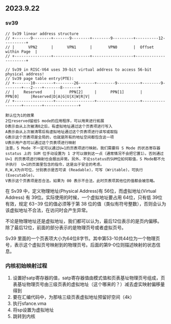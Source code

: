 ## 2023.9.22

### sv39
``````
// Sv39 linear address structure
// +-------9--------+-------9--------+--------9---------+----------12----------+
// |      VPN2      |      VPN1      |       VPN0       |  Offset within Page  |
// +----------------+----------------+------------------+----------------------+

// Sv39 in RISC-V64 uses 39-bit virtual address to access 56-bit physical address!
// Sv39 page table entry(PTE):
// +-------10--------+--------26-------+--------9----------+--------9--------+---2----+-------8-------+
// |    Reserved     |      PPN[2]     |      PPN[1]       |      PPN[0]     |Reserved|D|A|G|U|X|W|R|V|
// +-----------------+-----------------+-------------------+-----------------+--------+---------------+

默认位为1的效果  
2位reserved留给S mode的应用程序，可以用来进行拓展  
D表示自从上次被清0之后，有虚拟地址通过这个页表项进行写入
A表示自从上次被清零后有虚拟地址通过这个页表项进行读写或取指
G表示这个页表项是全局的，也就是所有的地址空间都包含这一项
U表示用户态可以通过这个页表项进行映射
注意，S Mode 不一定可以通过U=1的页表项进行映射。我们需要将 S Mode 的状态寄存器 sstatus 上的 SUM 位手动设置为 1 才可以做到这一点（通常情况不会把它置1）。否则通过 U=1 的页表项进行映射也会报出异常。另外，不论sstatus的SUM位如何取值，S Mode都不允许执行  U=1的页面里包含的指令，这是出于安全的考虑。
R,W,X为许可位，分别表示是否可读 (Readable)，可写 (Writable)，可执行 (Executable)。
V表示这个页表项是否合法。如果为 00 表示不合法，此时页表项其他位的值都会被忽略。

``````


在 Sv39 中，定义物理地址(Physical Address)有 56位，而虚拟地址(Virtual Address) 有 39位。实际使用的时候，一个虚拟地址要占用 64位，只有低 39位有效，规定 63−39 位的值必须等于第 38 位的值（类似有符号整数），否则会认为该虚拟地址不合法，在访问时会产生异常。  

不论是物理地址还是虚拟地址，我们都可以认为，最后12位表示的是页内偏移。除了最后12位，前面的部分表示的是物理页号或者虚拟页号。   

Sv39 里面的一个页表项大小为64位8字节。其中第53-10共44位为一个物理页号，表示这个虚拟页号映射到的物理页号。后面的第9-0位则描述映射的状态信息。  



### 内核初始映射过程
1. 设置好satp寄存器的值，satp寄存器值由模式值和页表基址物理页号组成，页表基址物理页号由三级页表的虚拟地址（这个哪来的？）减去虚实映射偏移量得到  
2. 要在汇编代码中，为那啥三级页表虚拟地址预留好空间（4k） 
3. 执行sfance.vma  
4. 将sp设置为虚拟地址  
5. 跳转到内核  